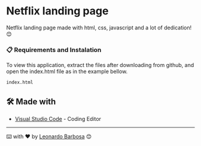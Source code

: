 # Netflix landing page

Netflix landing page made with html, css, javascript and a lot of dedication! 😊

### 📋 Requirements and Instalation

To view this application, extract the files after downloading from github, and open the index.html file as in the example bellow.

```
index.html
```

## 🛠️ Made with
* [Visual Studio Code](https://code.visualstudio.com) - Coding Editor

---
⌨️ with ❤️ by [Leonardo Barbosa](https://github.com/leonardojpereira) 😊
